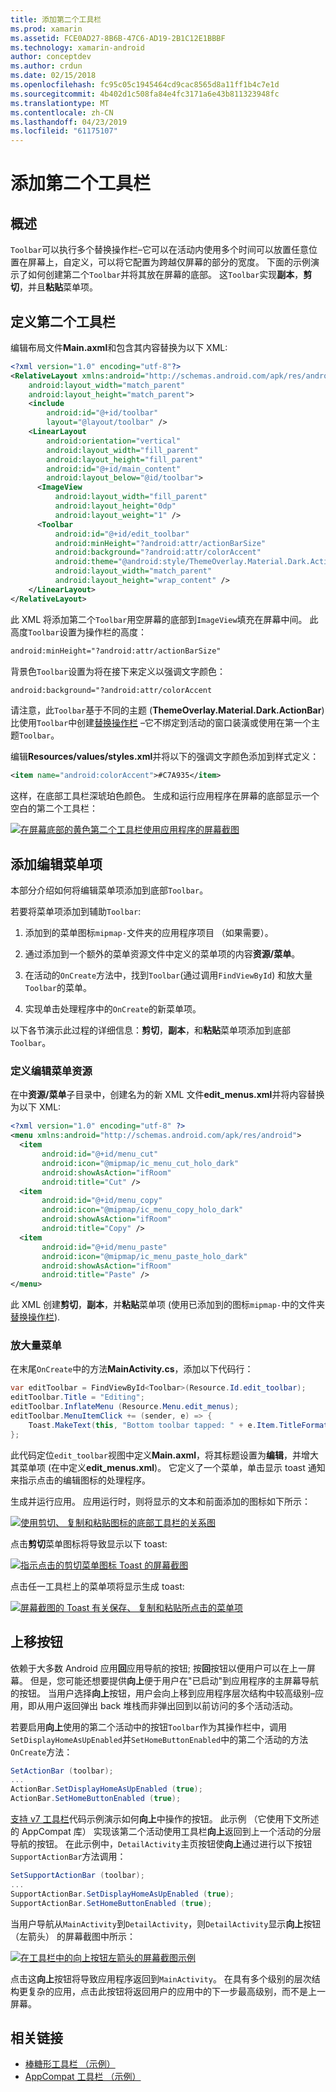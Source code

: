 ```yaml
---
title: 添加第二个工具栏
ms.prod: xamarin
ms.assetid: FCE0AD27-8B6B-47C6-AD19-2B1C12E1BBBF
ms.technology: xamarin-android
author: conceptdev
ms.author: crdun
ms.date: 02/15/2018
ms.openlocfilehash: fc95c05c1945464cd9cac8565d8a11ff1b4c7e1d
ms.sourcegitcommit: 4b402d1c508fa84e4fc3171a6e43b811323948fc
ms.translationtype: MT
ms.contentlocale: zh-CN
ms.lasthandoff: 04/23/2019
ms.locfileid: "61175107"
---
```

# <a name="adding-a-second-toolbar"></a>添加第二个工具栏


## <a name="overview"></a>概述 

`Toolbar`可以执行多个替换操作栏&ndash;它可以在活动内使用多个时间可以放置任意位置在屏幕上，自定义，可以将它配置为跨越仅屏幕的部分的宽度。 下面的示例演示了如何创建第二个`Toolbar`并将其放在屏幕的底部。 这`Toolbar`实现**副本**，**剪切**，并且**粘贴**菜单项。 


## <a name="define-the-second-toolbar"></a>定义第二个工具栏 

编辑布局文件**Main.axml**和包含其内容替换为以下 XML:

```xml
<?xml version="1.0" encoding="utf-8"?>
<RelativeLayout xmlns:android="http://schemas.android.com/apk/res/android"
    android:layout_width="match_parent"
    android:layout_height="match_parent">
    <include
        android:id="@+id/toolbar"
        layout="@layout/toolbar" />
    <LinearLayout
        android:orientation="vertical"
        android:layout_width="fill_parent"
        android:layout_height="fill_parent"
        android:id="@+id/main_content"
        android:layout_below="@id/toolbar">
      <ImageView
          android:layout_width="fill_parent"
          android:layout_height="0dp"
          android:layout_weight="1" />
      <Toolbar
          android:id="@+id/edit_toolbar"
          android:minHeight="?android:attr/actionBarSize"
          android:background="?android:attr/colorAccent"
          android:theme="@android:style/ThemeOverlay.Material.Dark.ActionBar"
          android:layout_width="match_parent"
          android:layout_height="wrap_content" />
    </LinearLayout>
</RelativeLayout>
```

此 XML 将添加第二个`Toolbar`用空屏幕的底部到`ImageView`填充在屏幕中间。 此高度`Toolbar`设置为操作栏的高度： 

```xml
android:minHeight="?android:attr/actionBarSize"
```

背景色`Toolbar`设置为将在接下来定义以强调文字颜色：

```xml
android:background="?android:attr/colorAccent
```

请注意，此`Toolbar`基于不同的主题 (**ThemeOverlay.Material.Dark.ActionBar**) 比使用`Toolbar`中创建[替换操作栏](~/android/user-interface/controls/tool-bar/replacing-the-action-bar.md) &ndash;它不绑定到活动的窗口装潢或使用在第一个主题`Toolbar`。

编辑**Resources/values/styles.xml**并将以下的强调文字颜色添加到样式定义： 

```xml
<item name="android:colorAccent">#C7A935</item>
```

这样，在底部工具栏深琥珀色颜色。 生成和运行应用程序在屏幕的底部显示一个空白的第二个工具栏： 

[![在屏幕底部的黄色第二个工具栏使用应用程序的屏幕截图](adding-a-second-toolbar-images/01-second-toolbar-sml.png)](adding-a-second-toolbar-images/01-second-toolbar.png#lightbox)


 
## <a name="add-edit-menu-items"></a>添加编辑菜单项 

本部分介绍如何将编辑菜单项添加到底部`Toolbar`。 

若要将菜单项添加到辅助`Toolbar`: 

1.  添加到的菜单图标`mipmap-`文件夹的应用程序项目 （如果需要）。

2.  通过添加到一个额外的菜单资源文件中定义的菜单项的内容**资源/菜单**。 

3.  在活动的`OnCreate`方法中，找到`Toolbar`(通过调用`FindViewById`) 和放大量`Toolbar`的菜单。

4.  实现单击处理程序中的`OnCreate`的新菜单项。 

以下各节演示此过程的详细信息：**剪切**，**副本**，和**粘贴**菜单项添加到底部`Toolbar`。 



### <a name="define-the-edit-menu-resource"></a>定义编辑菜单资源

在中**资源/菜单**子目录中，创建名为的新 XML 文件**edit_menus.xml**并将内容替换为以下 XML:

```xml
<?xml version="1.0" encoding="utf-8" ?>
<menu xmlns:android="http://schemas.android.com/apk/res/android">
  <item
       android:id="@+id/menu_cut"
       android:icon="@mipmap/ic_menu_cut_holo_dark"
       android:showAsAction="ifRoom"
       android:title="Cut" />
  <item
       android:id="@+id/menu_copy"
       android:icon="@mipmap/ic_menu_copy_holo_dark"
       android:showAsAction="ifRoom"
       android:title="Copy" />
  <item
       android:id="@+id/menu_paste"
       android:icon="@mipmap/ic_menu_paste_holo_dark"
       android:showAsAction="ifRoom"
       android:title="Paste" />
</menu>
```

此 XML 创建**剪切**，**副本**，并**粘贴**菜单项 (使用已添加到的图标`mipmap-`中的文件夹[替换操作栏](~/android/user-interface/controls/tool-bar/replacing-the-action-bar.md)).



### <a name="inflate-the-menus"></a>放大量菜单

在末尾`OnCreate`中的方法**MainActivity.cs**，添加以下代码行： 

```csharp
var editToolbar = FindViewById<Toolbar>(Resource.Id.edit_toolbar);
editToolbar.Title = "Editing";
editToolbar.InflateMenu (Resource.Menu.edit_menus);
editToolbar.MenuItemClick += (sender, e) => {
    Toast.MakeText(this, "Bottom toolbar tapped: " + e.Item.TitleFormatted, ToastLength.Short).Show();
};
```

此代码定位`edit_toolbar`视图中定义**Main.axml**，将其标题设置为**编辑**，并增大其菜单项 (在中定义**edit_menus.xml**)。 它定义了一个菜单，单击显示 toast 通知来指示点击的编辑图标的处理程序。 

生成并运行应用。 应用运行时，则将显示的文本和前面添加的图标如下所示： 

[![使用剪切、 复制和粘贴图标的底部工具栏的关系图](adding-a-second-toolbar-images/02-bottom-toolbar-sml.png)](adding-a-second-toolbar-images/02-bottom-toolbar.png#lightbox)

点击**剪切**菜单图标将导致显示以下 toast: 

[![指示点击的剪切菜单图标 Toast 的屏幕截图](adding-a-second-toolbar-images/03-bottom-tapped-sml.png)](adding-a-second-toolbar-images/03-bottom-tapped.png#lightbox)

点击任一工具栏上的菜单项将显示生成 toast: 

[![屏幕截图的 Toast 有关保存、 复制和粘贴所点击的菜单项](adding-a-second-toolbar-images/04-menu-action-sml.png)](adding-a-second-toolbar-images/04-menu-action.png#lightbox)



## <a name="the-up-button"></a>上移按钮 

依赖于大多数 Android 应用**回**应用导航的按钮; 按**回**按钮以便用户可以在上一屏幕。
但是，您可能还想要提供**向上**便于用户在"已启动"到应用程序的主屏幕导航的按钮。 当用户选择**向上**按钮，用户会向上移到应用程序层次结构中较高级别&ndash;应用，即从用户返回弹出 back 堆栈而非弹出回到以前访问的多个活动活动。 

若要启用**向上**使用的第二个活动中的按钮`Toolbar`作为其操作栏中，调用`SetDisplayHomeAsUpEnabled`并`SetHomeButtonEnabled`中的第二个活动的方法`OnCreate`方法：

```csharp
SetActionBar (toolbar);
...
ActionBar.SetDisplayHomeAsUpEnabled (true);
ActionBar.SetHomeButtonEnabled (true);
```

[支持 v7 工具栏](https://developer.xamarin.com/samples/monodroid/Supportv7/AppCompat/Toolbar/)代码示例演示如何**向上**中操作的按钮。 此示例 （它使用下文所述的 AppCompat 库） 实现该第二个活动使用工具栏**向上**返回到上一个活动的分层导航的按钮。 在此示例中，`DetailActivity`主页按钮使**向上**通过进行以下按钮`SupportActionBar`方法调用： 

```csharp
SetSupportActionBar (toolbar);
...
SupportActionBar.SetDisplayHomeAsUpEnabled (true);
SupportActionBar.SetHomeButtonEnabled (true);
```

当用户导航从`MainActivity`到`DetailActivity`，则`DetailActivity`显示**向上**按钮 （左箭头） 的屏幕截图中所示：

[![在工具栏中的向上按钮左箭头的屏幕截图示例](adding-a-second-toolbar-images/05-up-button-sml.png)](adding-a-second-toolbar-images/05-up-button.png#lightbox)

点击这**向上**按钮将导致应用程序返回到`MainActivity`。 在具有多个级别的层次结构更复杂的应用，点击此按钮将返回用户的应用中的下一步最高级别，而不是上一屏幕。 



## <a name="related-links"></a>相关链接

- [棒糖形工具栏 （示例）](https://developer.xamarin.com/samples/monodroid/android5.0/Toolbar/)
- [AppCompat 工具栏 （示例）](https://developer.xamarin.com/samples/monodroid/Supportv7/AppCompat/Toolbar/)
